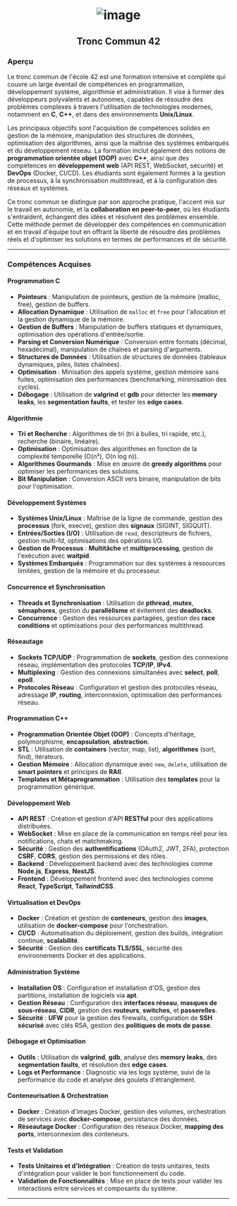 # <p align="center"> ![image](https://github.com/ChrstphrChevalier/42Cursus/assets/146819291/2a84ca36-fded-4fa0-86b8-b0e9675b8c8e) </p>

## <p align="center"> Tronc Commun 42 </p>

### Aperçu

Le tronc commun de l'école 42 est une formation intensive et complète qui couvre un large éventail de compétences en programmation, développement système, algorithmie et administration. Il vise à former des développeurs polyvalents et autonomes, capables de résoudre des problèmes complexes à travers l'utilisation de technologies modernes, notamment en **C**, **C++**, et dans des environnements **Unix/Linux**.

Les principaux objectifs sont l'acquisition de compétences solides en gestion de la mémoire, manipulation des structures de données, optimisation des algorithmes, ainsi que la maîtrise des systèmes embarqués et du développement réseau. La formation inclut également des notions de **programmation orientée objet (OOP)** avec **C++**, ainsi que des compétences en **développement web** (API REST, WebSocket, sécurité) et **DevOps** (Docker, CI/CD). Les étudiants sont également formés à la gestion de processus, à la synchronisation multithread, et à la configuration des réseaux et systèmes.

Ce tronc commun se distingue par son approche pratique, l'accent mis sur le travail en autonomie, et la **collaboration en peer-to-peer**, où les étudiants s'entraident, échangent des idées et résolvent des problèmes ensemble. Cette méthode permet de développer des compétences en communication et en travail d'équipe tout en offrant la liberté de résoudre des problèmes réels et d'optimiser les solutions en termes de performances et de sécurité.

---

### Compétences Acquises

#### Programmation C
- **Pointeurs** : Manipulation de pointeurs, gestion de la mémoire (malloc, free), gestion de buffers.
- **Allocation Dynamique** : Utilisation de `malloc` et `free` pour l'allocation et la gestion dynamique de la mémoire.
- **Gestion de Buffers** : Manipulation de buffers statiques et dynamiques, optimisation des opérations d'entrée/sortie.
- **Parsing et Conversion Numérique** : Conversion entre formats (décimal, hexadécimal), manipulation de chaînes et parsing d'arguments.
- **Structures de Données** : Utilisation de structures de données (tableaux dynamiques, piles, listes chaînées).
- **Optimisation** : Minisation des appels système, gestion mémoire sans fuites, optimisation des performances (benchmarking, minimisation des cycles).
- **Débogage** : Utilisation de **valgrind** et **gdb** pour détecter les **memory leaks**, les **segmentation faults**, et tester les **edge cases**.

#### Algorithmie
- **Tri et Recherche** : Algorithmes de tri (tri à bulles, tri rapide, etc.), recherche (binaire, linéaire).
- **Optimisation** : Optimisation des algorithmes en fonction de la complexité temporelle (O(n²), O(n log n)).
- **Algorithmes Gourmands** : Mise en œuvre de **greedy algorithms** pour optimiser les performances des solutions.
- **Bit Manipulation** : Conversion ASCII vers binaire, manipulation de bits pour l'optimisation.

#### Développement Systèmes
- **Systèmes Unix/Linux** : Maîtrise de la ligne de commande, gestion des **processus** (fork, execve), gestion des **signaux** (SIGINT, SIGQUIT).
- **Entrées/Sorties (I/O)** : Utilisation de `read`, descripteurs de fichiers, gestion multi-fd, optimisations des opérations I/O.
- **Gestion de Processus** : **Multitâche** et **multiprocessing**, gestion de l'exécution avec **waitpid**.
- **Systèmes Embarqués** : Programmation sur des systèmes à ressources limitées, gestion de la mémoire et du processeur.

#### Concurrence et Synchronisation
- **Threads et Synchronisation** : Utilisation de **pthread**, **mutex**, **sémaphores**, gestion du **parallélisme** et évitement des **deadlocks**.
- **Concurrence** : Gestion des ressources partagées, gestion des **race conditions** et optimisations pour des performances multithread.

#### Réseautage
- **Sockets TCP/UDP** : Programmation de **sockets**, gestion des connexions réseau, implémentation des protocoles **TCP/IP**, **IPv4**.
- **Multiplexing** : Gestion des connexions simultanées avec **select**, **poll**, **epoll**.
- **Protocoles Réseau** : Configuration et gestion des protocoles réseau, adressage **IP**, **routing**, interconnexion, optimisation des performances réseau.

#### Programmation C++
- **Programmation Orientée Objet (OOP)** : Concepts d'héritage, polymorphisme, **encapsulation**, **abstraction**.
- **STL** : Utilisation de **containers** (vector, map, list), **algorithmes** (sort, find), itérateurs.
- **Gestion Mémoire** : Allocation dynamique avec `new`, `delete`, utilisation de **smart pointers** et principes de **RAII**.
- **Templates et Métaprogrammation** : Utilisation des **templates** pour la programmation générique.

#### Développement Web
- **API REST** : Création et gestion d'API **RESTful** pour des applications distribuées.
- **WebSocket** : Mise en place de la communication en temps réel pour les notifications, chats et matchmaking.
- **Sécurité** : Gestion des **authentifications** (OAuth2, JWT, 2FA), protection **CSRF**, **CORS**, gestion des permissions et des rôles.
- **Backend** : Développement backend avec des technologies comme **Node.js**, **Express**, **NestJS**.
- **Frontend** : Développement frontend avec des technologies comme **React**, **TypeScript**, **TailwindCSS**.

#### Virtualisation et DevOps
- **Docker** : Création et gestion de **conteneurs**, gestion des **images**, utilisation de **docker-compose** pour l'orchestration.
- **CI/CD** : Automatisation du déploiement, gestion des builds, intégration continue, **scalabilité**.
- **Sécurité** : Gestion des **certificats TLS/SSL**, sécurité des environnements Docker et des applications.

#### Administration Système
- **Installation OS** : Configuration et installation d'OS, gestion des partitions, installation de logiciels via **apt**.
- **Gestion Réseau** : Configuration des **interfaces réseau**, **masques de sous-réseau**, **CIDR**, gestion des **routeurs**, **switches**, et **passerelles**.
- **Sécurité** : **UFW** pour la gestion des firewalls, configuration de **SSH sécurisé** avec clés RSA, gestion des **politiques de mots de passe**.

#### Débogage et Optimisation
- **Outils** : Utilisation de **valgrind**, **gdb**, analyse des **memory leaks**, des **segmentation faults**, et résolution des **edge cases**.
- **Logs et Performance** : Diagnostic via les logs système, suivi de la performance du code et analyse des goulets d'étranglement.

#### Conteneurisation & Orchestration
- **Docker** : Création d'images Docker, gestion des volumes, orchestration de services avec **docker-compose**, persistance des données.
- **Réseautage Docker** : Configuration des réseaux Docker, **mapping des ports**, interconnexion des conteneurs.

#### Tests et Validation
- **Tests Unitaires et d'Intégration** : Création de tests unitaires, tests d'intégration pour valider le bon fonctionnement du code.
- **Validation de Fonctionnalités** : Mise en place de tests pour valider les interactions entre services et composants du système.

---

